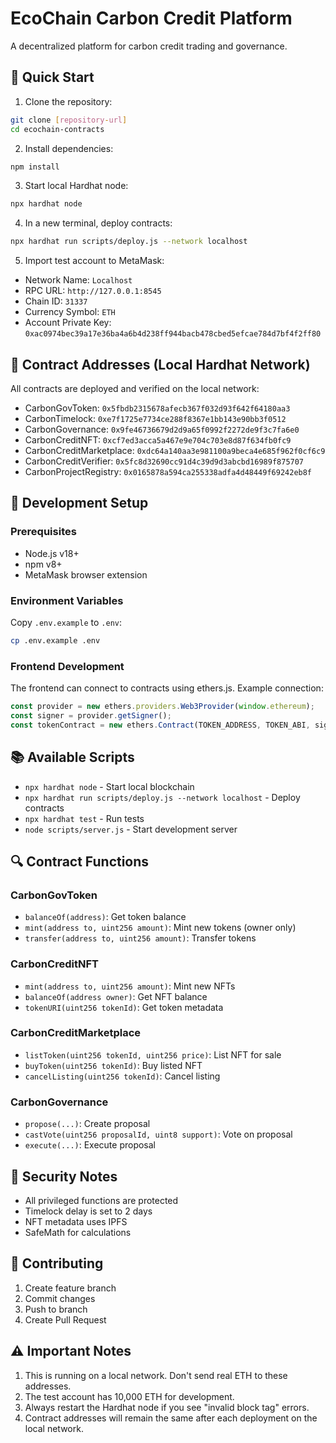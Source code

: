 # EcoChain Carbon Credit Platform

A decentralized platform for carbon credit trading and governance.

## 🚀 Quick Start

1. Clone the repository:
```bash
git clone [repository-url]
cd ecochain-contracts
```

2. Install dependencies:
```bash
npm install
```

3. Start local Hardhat node:
```bash
npx hardhat node
```

4. In a new terminal, deploy contracts:
```bash
npx hardhat run scripts/deploy.js --network localhost
```

5. Import test account to MetaMask:
- Network Name: `Localhost`
- RPC URL: `http://127.0.0.1:8545`
- Chain ID: `31337`
- Currency Symbol: `ETH`
- Account Private Key: `0xac0974bec39a17e36ba4a6b4d238ff944bacb478cbed5efcae784d7bf4f2ff80`

## 📝 Contract Addresses (Local Hardhat Network)

All contracts are deployed and verified on the local network:

- CarbonGovToken: `0x5fbdb2315678afecb367f032d93f642f64180aa3`
- CarbonTimelock: `0xe7f1725e7734ce288f8367e1bb143e90bb3f0512`
- CarbonGovernance: `0x9fe46736679d2d9a65f0992f2272de9f3c7fa6e0`
- CarbonCreditNFT: `0xcf7ed3acca5a467e9e704c703e8d87f634fb0fc9`
- CarbonCreditMarketplace: `0xdc64a140aa3e981100a9beca4e685f962f0cf6c9`
- CarbonCreditVerifier: `0x5fc8d32690cc91d4c39d9d3abcbd16989f875707`
- CarbonProjectRegistry: `0x0165878a594ca255338adfa4d48449f69242eb8f`

## 🔧 Development Setup

### Prerequisites
- Node.js v18+
- npm v8+
- MetaMask browser extension

### Environment Variables
Copy `.env.example` to `.env`:
```bash
cp .env.example .env
```

### Frontend Development
The frontend can connect to contracts using ethers.js. Example connection:

```javascript
const provider = new ethers.providers.Web3Provider(window.ethereum);
const signer = provider.getSigner();
const tokenContract = new ethers.Contract(TOKEN_ADDRESS, TOKEN_ABI, signer);
```

## 📚 Available Scripts

- `npx hardhat node` - Start local blockchain
- `npx hardhat run scripts/deploy.js --network localhost` - Deploy contracts
- `npx hardhat test` - Run tests
- `node scripts/server.js` - Start development server

## 🔍 Contract Functions

### CarbonGovToken
- `balanceOf(address)`: Get token balance
- `mint(address to, uint256 amount)`: Mint new tokens (owner only)
- `transfer(address to, uint256 amount)`: Transfer tokens

### CarbonCreditNFT
- `mint(address to, uint256 amount)`: Mint new NFTs
- `balanceOf(address owner)`: Get NFT balance
- `tokenURI(uint256 tokenId)`: Get token metadata

### CarbonCreditMarketplace
- `listToken(uint256 tokenId, uint256 price)`: List NFT for sale
- `buyToken(uint256 tokenId)`: Buy listed NFT
- `cancelListing(uint256 tokenId)`: Cancel listing

### CarbonGovernance
- `propose(...)`: Create proposal
- `castVote(uint256 proposalId, uint8 support)`: Vote on proposal
- `execute(...)`: Execute proposal

## 🔐 Security Notes

- All privileged functions are protected
- Timelock delay is set to 2 days
- NFT metadata uses IPFS
- SafeMath for calculations

## 🤝 Contributing

1. Create feature branch
2. Commit changes
3. Push to branch
4. Create Pull Request

## ⚠️ Important Notes

1. This is running on a local network. Don't send real ETH to these addresses.
2. The test account has 10,000 ETH for development.
3. Always restart the Hardhat node if you see "invalid block tag" errors.
4. Contract addresses will remain the same after each deployment on the local network.
